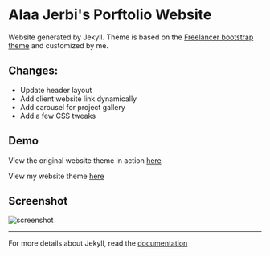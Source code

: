 Alaa Jerbi's Porftolio Website 
=========================

Website generated by Jekyll. Theme is based on the [Freelancer bootstrap theme](http://startbootstrap.com/template-overviews/freelancer/) and customized by me.

## Changes:
* Update header layout
* Add client website link dynamically
* Add carousel for project gallery
* Add a few CSS tweaks

## Demo

View the original website theme in action [here](https://jeromelachaud.com/freelancer-theme)


View my website theme [here](https://alaajerbi.com)

## Screenshot
![screenshot](https://raw.githubusercontent.com/jeromelachaud/freelancer-theme/master/screenshot.png)

---------

For more details about Jekyll, read the [documentation](http://jekyllrb.com/)
